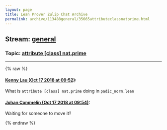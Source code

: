 ```yaml
---
layout: page
title: Lean Prover Zulip Chat Archive 
permalink: archive/113488general/35665attributeclassnatprime.html
---
```


## Stream: [general](index.html)
### Topic: [attribute [class] nat.prime](35665attributeclassnatprime.html)

---


{% raw %}
#### [ Kenny Lau (Oct 17 2018 at 09:52)](https://leanprover.zulipchat.com/#narrow/stream/113488-general/topic/attribute%20%5Bclass%5D%20nat.prime/near/135955991):
<p>What is <code>attribute [class] nat.prime</code> doing in <code>padic_norm.lean</code></p>

#### [ Johan Commelin (Oct 17 2018 at 09:54)](https://leanprover.zulipchat.com/#narrow/stream/113488-general/topic/attribute%20%5Bclass%5D%20nat.prime/near/135956065):
<p>Waiting for someone to move it?</p>


{% endraw %}
